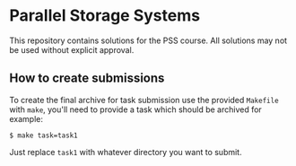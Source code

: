 # Parallel Storage Systems

This repository contains solutions for the PSS course. All solutions may not be used without explicit approval.

## How to create submissions

To create the final archive for task submission use the provided `Makefile` with `make`, you'll need to provide a task which should be archived for example:
```shell
$ make task=task1
```
Just replace `task1` with whatever directory you want to submit.
